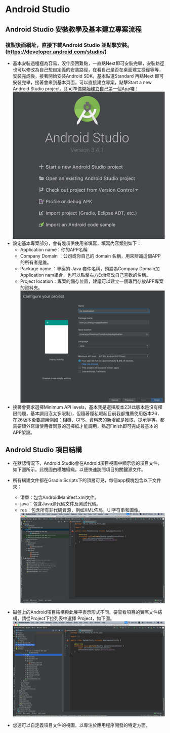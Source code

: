 # Android Studio
## Android Studio 安裝教學及基本建立專案流程
### 複製後面網址，直接下載Android Studio 並點擊安裝。(https://developer.android.com/studio/)
* 基本安裝過程極為容易，沒什麼困難點，一直點Next即可安裝完畢，安裝路徑也可以修改為自己想自定義的安裝路徑，在看自己是否在桌面建立捷徑等等，安裝完成後，接著開始安裝Android SDK，基本點選Standard 再點Next 即可安裝完畢，接著會來到基本頁面，可以直接建立專案，點擊Start a new Android Studio project，即可準備開始建立自己第一個App囉！  
![](https://github.com/sheng19960125/Base-AndroidStudio/blob/master/android_studio_menu.png)   
* 設定基本專案部分，會有幾項供使用者填寫，填寫內容類別如下：  
    * Application name：你的APP名稱  
    * Company Domain  ：公司或你自己的 domain 名稱，用來辨識這個APP的所有者是誰。  
    * Package name    ：專案的 Java 套件名稱，預設為Company Domain加Application nam組合，也可以點擊右方Edit修改自己喜歡的名稱。  
    * Project location：專案的儲存位置，建議可以建立一個專門存放APP專案的資料夾。  
![](https://github.com/sheng19960125/Base-AndroidStudio/blob/master/android_studio_set_type.png)   
* 接著會要求選擇Minimum API levels，基本我是選擇版本23(此版本是沒有權限問題，基本調用沒太多限制)，但隨著隱私崛起目前我都推薦使用版本26，在26版本後要調用例如：相機、GPS、資料夾的新增或是獲取、提示等等，都需要額外寫讓使用者同意的選擇框才能調用，點選Finish即可完成最基本的APP架設。  
  
## Android Studio 項目結構
* 在默認情況下，Android Studio會在Android項目視圖中顯示您的項目文件，如下圖所示。此視圖由模塊組織，以便快速訪問項目的關鍵源文件。  
  
* 所有構建文件都在Gradle Scripts下的頂層可見，每個app模塊包含以下文件夾：  
   * 清單：包含AndroidManifest.xml文件。  
   * java：包含Java源代碼文件及測試代碼。  
   * res：包含所有非代碼資源，例如XML佈局，UI字符串和圖像。  
![](https://github.com/sheng19960125/Base-AndroidStudio/blob/master/android_studio_main.png)  
* 磁盤上的Android項目結構與此展平表示形式不同。要查看項目的實際文件結構，請從Project下拉列表中選擇 Project，如下圖。  
![](https://github.com/sheng19960125/Base-AndroidStudio/blob/master/android_studio_main_project.png)  
* 您還可以自定義項目文件的視圖，以專注於應用程序開發的特定方面。  
